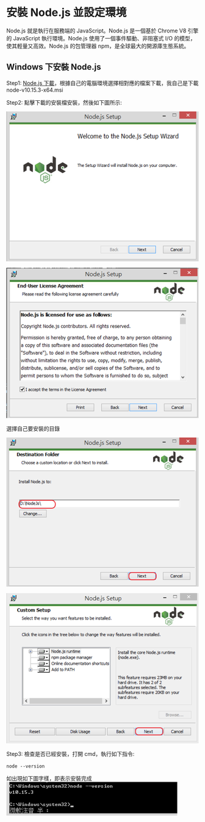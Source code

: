 # 安裝 Node.js 並設定環境

Node.js 就是執行在服務端的 JavaScript。Node.js 是一個基於 Chrome V8 引擎的 JavaScript 執行環境。Node.js 使用了一個事件驅動、非阻塞式 I/O 的模型，使其輕量又高效。Node.js 的包管理器 npm，是全球最大的開源庫生態系統。

## Windows 下安裝 Node.js

Step1: [Node.js 下載](https://nodejs.org/zh-tw/download/)，根據自己的電腦環境選擇相對應的檔案下載，我自己是下載 node-v10.15.3-x64.msi

Step2: 點擊下載的安裝檔安裝，然後如下圖所示:

![](image/Image1.png)  

![](image/Image2.png)  

選擇自己要安裝的目錄

![](image/Image3.png)  

![](image/Image4.png)  

Step3: 檢查是否已經安裝，打開 cmd，執行如下指令:

```
node --version
```

如出現如下圖字樣，即表示安裝完成
![](image/Image6.png)  